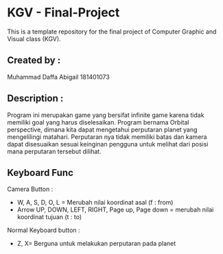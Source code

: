 # KGV - Final-Project
This is a template repository for the final project of Computer Graphic and Visual class (KGV).

## Created by : 
Muhammad Daffa Abigail 
181401073

## Description : 
Program ini merupakan game yang bersifat infinite game karena tidak memiliki goal yang harus diselesaikan.
Program bernama Orbital perspective, dimana kita dapat mengetahui perputaran planet yang mengelilingi matahari. 
Perputaran nya tidak memiliki batas dan kamera dapat disesuaikan sesuai keinginan pengguna untuk melihat dari posisi mana perputaran tersebut dilihat.

## Keyboard Func

Camera Button : 
- W, A, S, D, O, L = Merubah nilai koordinat asal (f : from)
- Arrow UP, DOWN, LEFT, RIGHT, Page up, Page down = merubah nilai koordinat tujuan (t : to)

Normal Keyboard button : 
- Z, X= Berguna untuk melakukan perputaran pada planet